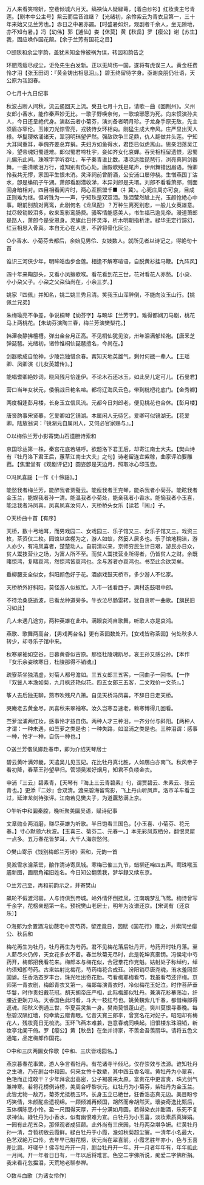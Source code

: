 <!-- { "loadSidebar": true } -->
万人来看笑啼姸，空巷倾城六月天。缟袂仙人疑緑蕚，【着白纱衫】红妆贵主号青莲。【剧本中公主号】紫云而后音谁继？【光绪初，余伶紫云为青衣旦第一，三十年来始又见兰芳也。】赤日之中暑亦蠲。【时盛暑如炽，观剧者千余人，坐无隙地，亦不知有暑。】冯【幼伟】郭【逋仙】娄【休莫】黄【秋岳】罗【瘿公】谢【苏生】我，固应唤作国花颠。【余于兰芳有国花之目】


○颐陔和余尘字韵，盖犹未知金伶被祸为误，转因和韵告之

环肥燕瘦尽成尘，讵免先生白发新。正以无鸠伤一国，遂将有虎误三人。黄金枉费怜才泪【张玉田词：『黄金铸出相思泪』。】碧玉终留待字身。亟谢良朋仍壮语，天公原为我回春。


○七月十九日纪事

秋波占断人间秋，流云遏回天上流。癸丑七月十九日，请歌一曲《回荆州》。义州女郎小香水，能作秦声妙无比。一歌子野唤奈何，一歌琅琊愿为死。向来惯演孙夫人，今日还呈絶代身。演赵云者小菊芬，演刘备者明月珍。子龙身手原无敌，先主须眉亦罕伦。玉帐刀光惊雪亮，戎装侍女环相向。刚猛生成大帝风。庄严显出天人様。华鬘璎珞涌诸天，翠羽明珰望俨然。强敌欲争三足鼎，仇人翻做并头莲。宁知大耳同重耳，季傀齐姜总弃捐。夫妇方如鱼得水，君臣已似虎离山。思亲泪落吴江冷，望帝魂妇蜀道难。郎似蜀君啼杜宇，妾如齐女化哀蝉。吞吴相枉留遗恨，思蜀儿偏乐此间。珠喉字字听吞吐，车子秦青谁比数。凄凉远胜琵琶行，浏亮真同剑器舞。一曲清歌泪万行，谁知别有伤心处。唐殿歌残是尾声，伊州舞错因眉语。怜卿怜我共无憀，家国平生恨未消。灵泽祠前曾酹酒，公安浦口屡停桡。生憎燕国丁沽水，卽是蟂矶子午湖。萧郎看剧潜收涕，本异刘郎是夫壻。刘郎不看看萧郎，侧面回身暗相对。四目相看阅片时，两心互照盟千■〈礻冀〉。心死庄周亦可哀，目成正则难为继。但听珠为一一声，宁知珠是双双泪。珠泪莹然眦上光，玉颜怆絶心中事。眼前别鹄对离鸾，此剧何名《龙凤配》？万种生离死别悲，一般儿女英雄意。拭尽鲛销鲛泪多，收来鸾影鸾肠费。骚客情能感美人，书生福已逾先帝。漫道萧郎是路人，萧郎今是受恩身。灵旗此日怀灵泽，析木明朝指析津。緑华无定行踪幻，红豆相思入骨真。本自无心在人世，不辞将骨化灰尘。


○小香水、小菊芬去都后，余始见男伶、女妓数人。就所见者以诗记之，得絶句十首

谁识三河侠少年，明眸皓齿步金莲。相逢不解寒喧语，自脱黄衫挂马鞭。【九阵风】

四十年来鞠部头，又看小凤擅歌喉。看花看到花三世，花对看花人亦愁。【小朶、小小朶父子。小朶之父朶仙尚在，小余三岁。】

姚家『四佩』并知名，姚二姚三秀且清。笑我玉山浑醉倒，不能向汝玉山行。【姚佩兰兄弟】

朱梅瑜亮不争差，争说桐琴【幼芬字】与畹华【兰芳字】。难得都娴刀马剧，桃花马上两桃花。【朱幼芬演陶三春，梅兰芳演樊梨花。】

韩潭夜静拂檀槽。弹出金台月正高。不见桐仙犹见汝，卅年泪满郁轮袍。【唐釆芝弹琵琶。光绪初，诸伶惟桐仙琵琶擅名，今尚在。】

剑器歌成自怆神，少陵岂独惜余春。寗知天地英雄气，剩付何戡一辈人。【王瑶卿、凤卿演《儿女英雄传》。】

能唱耆卿絶妙词，晓风残月恰逢伊。不论木石还冰玉，如此吴儿定可儿。【石曼君】

营口当年女状元，倭俄战日艳名喧。都将辽海风云色，带到枇杷花底门。【金秀卿】

两度相逢彭月楼，长身玉立信风流。元都今日刘郎老，便见桃花也合休。【彭月楼】

唐贤韵事宋贤摹，乞爱卿如乞镜湖。本属闲人无待乞，爱卿可似镜湖无。【花爱卿。陆放翁词：『镜湖元自属闲人，又何必官家赐与』。】


○以梅伶兰芳小影寄樊山石遗媵诗索和

京国珍丛第一株，秦宫花底若堪呼。欲题洛下君王后，却寄江南士大夫。【樊山诗有『牡丹洛下君王后，蕙草江南士大夫』之句】诗老留连宜紫稼，曲家评泊要雕菰。【焦里堂有《观剧评记》】圆姿卽是天边月，照取冰心印玉壶。


○冯凤喜謡【一作《十伶謡》。】

能愁我者梅兰芳，能醉我者贾璧云。能瘦我者王克琴，能杀我者小菊芬。能眩我者金玉兰，能娱我者孙一清。能温我者小菊处，能亲我者小香水。能恼我者小玉喜，能活我者冯凤喜。凤喜凤喜汝何人，天桥桥头女乐【读若『闹』】子。


○天桥曲十首【有序】

天桥，数十弓地耳，而男戏园二、女戏园三、乐子馆又三、女乐子馆又三。戏资三枚，茶资仅二枚。园馆以席棚为之，游人如蚁，然篓人居多也。乐子馆地稍洁，游人亦少，有冯凤喜者，楚楚动人。自前清以来，京师穷民生计日艰，游民亦日众，贫人鬻技营业之场，为富人所不至。而贫人鬻技营业所得者，仍皆贫人之财。余既睹惊鸿，复睹哀鸿，然惊鸿皆哀鸿也。余与游者亦哀鸿也。书至此余欲哭矣。

垂柳腰支全似女，斜阳颜色好于花。酒旗戏鼓天桥市，多少游人不忆家。

天桥桥外好斜阳，莫怪游人似蚁忙。入市一钱看西子，满村迭鼓唱中郎。

不待沧桑感逝波，已看龙种道旁多。牛衣泣尽肠雷转，犹自贪听一曲歌。【旗民旧习如此】

几人未遇几途穷，两种英雄在此中。满眼哀鸿自歌舞，听歌人亦是哀鸿。

燕歌、歌舞两高台，【男戏两台名】更有茶园数处开。【女戏皆称茶园】何处秋多人转少，却寻乐子馆中来。

秋寒翠袖如空谷，日暮黄昏似古原。那怪杜陵魂断尽，哀王孙又感公孙。【本作『女乐余姿映寒日，杜陵那得不销魂』】

疏寮茶坐独清虚，对菊人都号澹如。三五女郎三五客，一回曲子一回书。【一作『双鬟人本澹如菊，九月枫还艳似花。四五女郎三五客，二文戏价一文茶』。】

筝人去后独无聊，燕市吹残尺八箫。自见天桥冯凤喜，不辞日日走天桥。

哭庵老去黄金尽，凤喜秋来翠袖寒。汝久岂寒吾速老，赖寒博得几回看。

苎萝湓浦两红妆，感事怜才益自伤。两种人才三种泪，一齐分付与斜阳。【两种人才谓：一种未遇，如苎萝之类是也；一种失路，如湓浦之类是也。三种泪谓：感事一种，怜才一种，自伤一种也。】


○送兰芳偕凤卿赴春申，即为介绍天琴居士

碧云黄叶满郊畿，天遣吴儿见玉妃。花比牡丹真北胜，人如鴈白亦南飞。秋风帝子看初降，春草王孙望早归。管领吴淞好烟月，知君不负缕金衣。

申浦『三云』碧素青，【天琴有『海上三云青碧素』句，谓贾碧云、朱素云、张云青也。】更添『二妙』合双清。渡来碧海留鸾影，飞上丹山听凤声。洛巿羊车看卫过，延津龙剑待张评。江南若见樊夫子，为道覊愁满上京。


○午听中和圜秦腔，晚听聚美圜吴语，赋诗纪事

文章勋业两消磨，赚尽英雄为听歌。半日饱看三国色，【小玉喜、小菊芬、花元春。】寸心默领六秋波。【玉喜三、菊芬二、元春一。】本无彩凤双栖分，翻恨灵犀一点多。五万春花皆梦耳，大千人海奈愁何。


○樊山寄示《饯别梅郎兰芳诗》索和，元韵一首

吴淞雪水瀹茶罂，酿作清诗寄凤城。寒梅已催三九节，蜡柳还啼四五声。莺珠喉玉靥新图，画扇角裙旧姓名。今日知公翻羡我，梦华録又续东京。


○兰芳己至，再和前韵示之，并寄樊山

飙轮不假渡河罂，人与诗俱到帝城。岭外情怀倒挂凤，江南魂梦乱飞莺。梅诗曾写千余字，花榜亲题第一名。预祝樊山老居士，明年为汝谱还京。【宋词有〔还京乐〕】


○海郎为余置酒冯幼薇宅中赏芍药，留连竟日，因赋《国花行》赠之，并索同坐瘿公、秋岳和

梅花再生为牡丹，牡丹再生为芍药。君不见梅花落后牡丹开，芍药开时牡丹落。至人薪尽火仍传，天女花多衣不着。春兰秋菊无尽时，此是乾坤真橐钥。冯侯宅中芍药开，梅郎招我看花来。梅郎本与梅花似，合冠羣花作党魁。姑射处子称绰约，绰约须知卽芍药。古来姑射比梅花，芍药梅花合成珏。汾阳销尽唐尧魂，洧水羞同郑国谑。狂香浩态罗丰台，珠光吐出奇花胎。芍看梅耶梅看芍，我虽看芍还评梅。京师第一青衣剧，梅郎青衣又第一。梅郞每演青衣时，冷似梅花玉妃泣。时作菩萨垂华鬘，时作贵妇戴花冠。胡天胡帝庄严相，此际梅郎似牡丹。兼演花衫摹荡冶，纤腰近更娴刀马。天香国色此时看，斗大一枝红芍也。姚黄魏紫几千春，都借梅郎得返魂。阳秋义例通三世，华夏英灵集一身。樊南莫恨蓬山远，樊川莫恨寻春晚。每愁碧汉隔红墙，何幸紫云赠青眼。忆昔天寳三郎李，曾赏名花对妃子。昭阳却有梅花人，残妆竟日无梳洗。玉环飞燕本难兼，岂意春魂同唤起。旧恨楼东珠泪销，新妆亭北阑干倚。罗【瘿公】黄【秋岳】在坐并诗家，不羡金吾羡丽华。请将五色文通笔，品定梅郎作国花。


○中和三庆两圜女伶歌【中和、三庆皆戏园名。】

燕京暮春花事繁，游人争言看牡丹。有花诸寺半倾圮，仅存崇效与法源。谁知牡丹之生魂，乃在剧台中和园。何来女伶十数辈，其中四五香名喧。黄牡丹为小翠喜，色艳而正谁敢干？少年拜衮出高密，公子裼裘来太原。富贵花中更富贵，珠光剑气兼神寒。若将花榜例诗榜，美周合呼黎状元。红牡丹为小菊芬，紫牡丹为金玉兰。此皆尤物一敌万，菊芬尤抵杨玉环。长身玉立已絶世，狂香浩态真无边。美目盼兮巧笑倩，朱颜酡些遗视绵。一顾倾城再倾国，胡然而帝胡然天。瓌姿奇逸比甄后，玉体横陈思小怜。盈一尺围得天厚，开十分满如月圆，若得染衣并酣酒，乐死不复求神仙。緑牡丹为小香水，似有幽恨难为宣。白牡丹为小玉喜，淡妆素质真婵娟。一园有此花五朶，那怪观者成狂颠。此外尚有三庆园，牡丹两朶堪争姸。红黄牡丹孙一清，含苞初放云霞鲜。緑白牡丹于小霞，澹如秋菊超尘寰。一清年小名最大，色艺双絶万口传。去年早已魁花榜，状元尚在翠喜前。小霞艺胜年亦小，色与玉喜差比肩。吁嗟乎！佛寺牡丹开一月，剧台牡丹开一年。开一月者年年有，年年祗此一月间。开一年者日日有，一年以后将难言。色空二字佛所说，痴爱二字佛所捐。我来看花忽揾泪，天荒地老聊参禅。


○数斗血歌（为诸女伶作）

